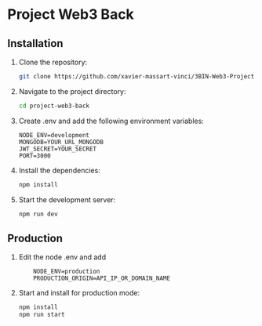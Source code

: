 # Project Web3 Back

## Installation

1. Clone the repository:
    ```sh
    git clone https://github.com/xavier-massart-vinci/3BIN-Web3-Project-Back.git
    ```

2. Navigate to the project directory:
    ```sh
    cd project-web3-back
    ```
    
3. Create .env and add the following environment variables: 
    ```env 
    NODE_ENV=development
    MONGODB=YOUR_URL_MONGODB
    JWT_SECRET=YOUR_SECRET
    PORT=3000
    ```

4. Install the dependencies:
    ```sh
    npm install
    ```

5. Start the development server:
    ```sh
    npm run dev
    ```

## Production 

1. Edit the node .env and add
    ```env
        NODE_ENV=production
        PRODUCTION_ORIGIN=API_IP_OR_DOMAIN_NAME
    ```
2. Start and install for production mode: 
    ```sh 
    npm install 
    npm run start 
    ```
